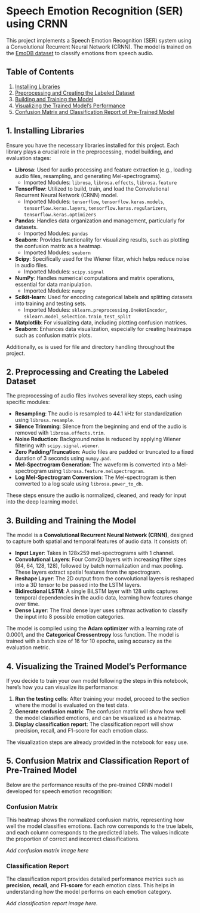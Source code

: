 # **Speech Emotion Recognition (SER) using CRNN**

This project implements a Speech Emotion Recognition (SER) system using a Convolutional Recurrent Neural Network (CRNN). The model is trained on the [EmoDB dataset](https://www.kaggle.com/datasets/piyushagni5/berlin-database-of-emotional-speech-emodb) to classify emotions from speech audio.

## Table of Contents

1. [Installing Libraries](#1-installing-libraries)
2. [Preprocessing and Creating the Labeled Dataset](#2-preprocessing-and-creating-the-labeled-dataset)
3. [Building and Training the Model](#3-building-and-training-the-model)
4. [Visualizing the Trained Model’s Performance](#4-visualizing-the-trained-models-performance)
5. [Confusion Matrix and Classification Report of Pre-Trained Model](#5-confusion-matrix-and-classification-report-of-pre-trained-model)



## **1\. Installing Libraries**

Ensure you have the necessary libraries installed for this project. Each library plays a crucial role in the preprocessing, model building, and evaluation stages:

* **Librosa**: Used for audio processing and feature extraction (e.g., loading audio files, resampling, and generating Mel-spectrograms).  
  * Imported Modules: `librosa`, `librosa.effects`, `librosa.feature`  
* **TensorFlow**: Utilized to build, train, and load the Convolutional Recurrent Neural Network (CRNN) model.  
  * Imported Modules: `tensorflow`, `tensorflow.keras.models`, `tensorflow.keras.layers`, `tensorflow.keras.regularizers`, `tensorflow.keras.optimizers`  
* **Pandas**: Handles data organization and management, particularly for datasets.  
  * Imported Modules: `pandas`  
* **Seaborn**: Provides functionality for visualizing results, such as plotting the confusion matrix as a heatmap.  
  * Imported Modules: `seaborn`  
* **Scipy**: Specifically used for the Wiener filter, which helps reduce noise in audio files.  
  * Imported Modules: `scipy.signal`  
* **NumPy**: Handles numerical computations and matrix operations, essential for data manipulation.  
  * Imported Modules: `numpy`  
* **Scikit-learn**: Used for encoding categorical labels and splitting datasets into training and testing sets.  
  * Imported Modules: `sklearn.preprocessing.OneHotEncoder`, `sklearn.model_selection.train_test_split`  
* **Matplotlib**: For visualizing data, including plotting confusion matrices.  
* **Seaborn**: Enhances data visualization, especially for creating heatmaps such as confusion matrix plots.

Additionally, `os` is used for file and directory handling throughout the project.

## **2\. Preprocessing and Creating the Labeled Dataset**

The preprocessing of audio files involves several key steps, each using specific modules:

* **Resampling**: The audio is resampled to 44.1 kHz for standardization using `librosa.resample`.  
* **Silence Trimming**: Silence from the beginning and end of the audio is removed with `librosa.effects.trim`.  
* **Noise Reduction**: Background noise is reduced by applying Wiener filtering with `scipy.signal.wiener`.  
* **Zero Padding/Truncation**: Audio files are padded or truncated to a fixed duration of 3 seconds using `numpy.pad`.  
* **Mel-Spectrogram Generation**: The waveform is converted into a Mel-spectrogram using `librosa.feature.melspectrogram`.  
* **Log Mel-Spectrogram Conversion**: The Mel-spectrogram is then converted to a log scale using `librosa.power_to_db`.

These steps ensure the audio is normalized, cleaned, and ready for input into the deep learning model.

## **3\. Building and Training the Model**

The model is a **Convolutional Recurrent Neural Network (CRNN)**, designed to capture both spatial and temporal features of audio data. It consists of:

* **Input Layer**: Takes in 128x259 mel-spectrograms with 1 channel.  
* **Convolutional Layers**: Four Conv2D layers with increasing filter sizes (64, 64, 128, 128), followed by batch normalization and max pooling. These layers extract spatial features from the spectrogram.  
* **Reshape Layer**: The 2D output from the convolutional layers is reshaped into a 3D tensor to be passed into the LSTM layers.  
* **Bidirectional LSTM**: A single BiLSTM layer with 128 units captures temporal dependencies in the audio data, learning how features change over time.  
* **Dense Layer**: The final dense layer uses softmax activation to classify the input into 8 possible emotion categories.

The model is compiled using the **Adam optimizer** with a learning rate of 0.0001, and the **Categorical Crossentropy** loss function. The model is trained with a batch size of 16 for 10 epochs, using accuracy as the evaluation metric.

## **4\. Visualizing the Trained Model’s Performance**

If you decide to train your own model following the steps in this notebook, here’s how you can visualize its performance:

1. **Run the testing cells**: After training your model, proceed to the section where the model is evaluated on the test data.  
2. **Generate confusion matrix**: The confusion matrix will show how well the model classified emotions, and can be visualized as a heatmap.  
3. **Display classification report**: The classification report will show precision, recall, and F1-score for each emotion class.

The visualization steps are already provided in the notebook for easy use.

## **5\. Confusion Matrix and Classification Report of Pre-Trained Model**

Below are the performance results of the pre-trained CRNN model I developed for speech emotion recognition:

### **Confusion Matrix**

This heatmap shows the normalized confusion matrix, representing how well the model classifies emotions. Each row corresponds to the true labels, and each column corresponds to the predicted labels. The values indicate the proportion of correct and incorrect classifications.

*Add confusion matrix image here*

### **Classification Report**

The classification report provides detailed performance metrics such as **precision**, **recall**, and **F1-score** for each emotion class. This helps in understanding how the model performs on each emotion category.

*Add classification report image here.*
